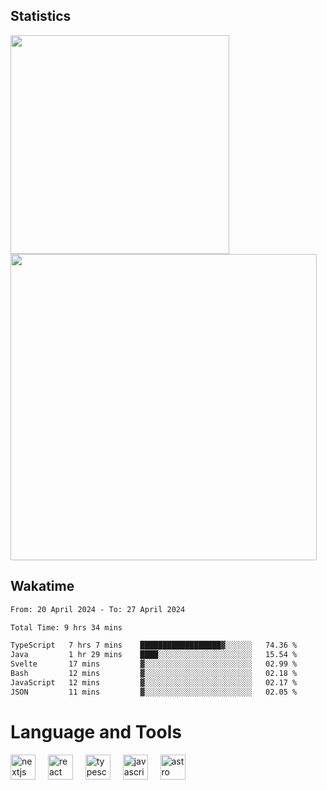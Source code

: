 



## Statistics

<div>
  
  <img src="https://github-readme-stats.vercel.app/api/top-langs/?username=SaukiFutaki&theme=vue-dark&show_icons=true&hide_border=true&layout=compact" width="350">
  <img src="https://github-readme-streak-stats.herokuapp.com/?user=SaukiFutaki&theme=vue-dark&hide_border=true" width="490">
</div>



## Wakatime

<!--START_SECTION:waka-->

```txt
From: 20 April 2024 - To: 27 April 2024

Total Time: 9 hrs 34 mins

TypeScript   7 hrs 7 mins    ██████████████████▓░░░░░░   74.36 %
Java         1 hr 29 mins    ████░░░░░░░░░░░░░░░░░░░░░   15.54 %
Svelte       17 mins         ▓░░░░░░░░░░░░░░░░░░░░░░░░   02.99 %
Bash         12 mins         ▓░░░░░░░░░░░░░░░░░░░░░░░░   02.18 %
JavaScript   12 mins         ▓░░░░░░░░░░░░░░░░░░░░░░░░   02.17 %
JSON         11 mins         ▓░░░░░░░░░░░░░░░░░░░░░░░░   02.05 %
```

<!--END_SECTION:waka-->

</div>

# Language and Tools

<div align="left">

  <img src="https://img.shields.io/badge/Next.js-000000?logo=nextdotjs&logoColor=white&style=for-the-badge" height="40" alt="nextjs logo"  />
  <img width="12" />
  <img src="https://img.shields.io/badge/React-61DAFB?logo=react&logoColor=black&style=for-the-badge" height="40" alt="react logo"  />
  <img width="12" />
  <img src="https://img.shields.io/badge/TypeScript-3178C6?logo=typescript&logoColor=white&style=for-the-badge" height="40" alt="typescript logo"  />
  <img width="12" />


  <img src="https://img.shields.io/badge/JavaScript-F7DF1E?logo=javascript&logoColor=black&style=for-the-badge" height="40" alt="javascript logo"  />
     <img width="12" />
    <img src="https://img.shields.io/badge/Astro-FF5D01?logo=astro&logoColor=black&style=for-the-badge" height="40" alt="astro logo"  />
</div>





